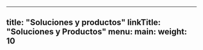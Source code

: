 
---
title: "Soluciones y productos"
linkTitle: "Soluciones y Productos"
menu:
  main:
    weight: 10
---



